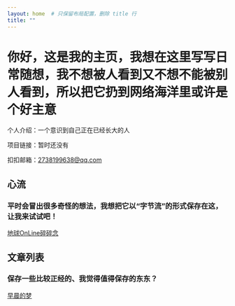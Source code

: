 ```yaml
---
layout: home  # 只保留布局配置，删除 title 行
title: ""
---
```

# 你好，这是我的主页，我想在这里写写日常随想，我不想被人看到又不想不能被别人看到，所以把它扔到网络海洋里或许是个好主意




个人介绍：一个意识到自己正在已经长大的人

项目链接：暂时还没有

扣扣邮箱：2738199638@qq.com

 ## 心流
 ### 平时会冒出很多奇怪的想法，我想把它以“字节流”的形式保存在这，让我来试试吧！
 [地球OnLine碎碎念](_posts/2025-10-21-heartstream.md)

 ## 文章列表
 ### 保存一些比较正经的、我觉得值得保存的东东？
  
 [早晨的梦](_posts/2025-10-20-a_dream.md)
